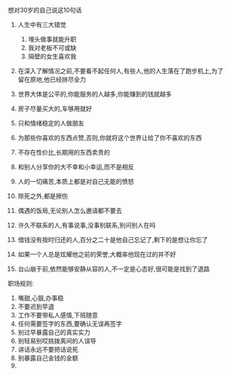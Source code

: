 想对30岁的自己说这10句话

1. 人生中有三大错觉
   1. 埋头做事就能升职
   2. 我对老板不可或缺
   3. 隔壁的女生喜欢我
2. 在深入了解情况之前,不要看不起任何人,有些人,他的人生落在了跑步机上,为了留在原地,他已经拼尽全力
3. 世界大体是公平的,你能服务的人越多,你能赚到的钱就越多
4. 房子尽量买大的,车够用就好
5. 只和情绪稳定的人做朋友
6. 为那些你喜欢的东西点赞,否则,你就将这个世界让给了你不喜欢的东西
7. 不存在性价比,长期用的东西卖贵的
8. 和别人分享你的大不幸和小幸运,而不是相反
9. 人的一切痛苦,本质上都是对自己无能的愤怒
10. 除死之外,都是擦伤



1. 偶遇的饭局,无论别人怎么邀请都不要去
2. 许久不联系的人,有事说事,没事别联系,别问别人在吗
3. 借钱没有按时归还的人,百分之二十是他自己忘记了,剩下的是想让你忘了
4. 如果一个人总是炫耀他之前的荣誉,大概率他现在过的并不好
5. 台山崩于前,依然能够安静从容的人,不一定是心态好,很可能是找到了退路



职场规则:

1. 嘴甜,心狠,办事稳
2. 不要迟到早退
3. 工作不要带私人感情,下班随意
4. 任何需要签字的东西,要确认无误再签字
5. 别过早暴露自己的真实实力
6. 别轻易别哎挑拨离间的人误导
7. 讲话永远不要把话说死
8. 别暴露自己金钱的金额
9. 

